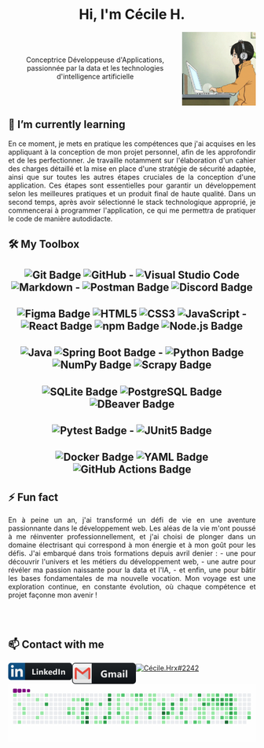 <h1 align="center">Hi, I'm Cécile H.</h1>
<img align="right" height="150" src="./assets/profil-github.gif"/>
<br><br>
<p align="center"> Conceptrice Développeuse d'Applications, <br> 
passionnée par la data et les technologies d'intelligence artificielle</p>


<br><br>

## 🌱 I’m currently learning
<p style="text-align: justify;"> En ce moment, je mets en pratique les compétences que j'ai acquises en les appliquant à la conception de mon projet personnel, afin de les approfondir et de les perfectionner. Je travaille notamment sur l'élaboration d'un cahier des charges détaillé et la mise en place d'une stratégie de sécurité adaptée, ainsi que sur toutes les autres étapes cruciales de la conception d'une application. Ces étapes sont essentielles pour garantir un développement selon les meilleures pratiques et un produit final de haute qualité. Dans un second temps, après avoir sélectionné le stack technologique approprié, je commencerai à programmer l'application, ce qui me permettra de pratiquer le code de manière autodidacte.</p>

## 🛠️ My Toolbox

<div align="center">

![Git Badge](https://img.shields.io/badge/Git-F05032?logo=git&logoColor=fff&style=for-the-badge)
![GitHub](https://img.shields.io/badge/github-%23121011.svg?style=for-the-badge&logo=github&logoColor=white) - 
![Visual Studio Code](https://img.shields.io/badge/Visual%20Studio%20Code-0078d7.svg?style=for-the-badge&logo=visual-studio-code&logoColor=white)
![Markdown](https://img.shields.io/badge/markdown-%23000000.svg?style=for-the-badge&logo=markdown&logoColor=white) - 
![Postman Badge](https://img.shields.io/badge/Postman-FF6C37?logo=postman&logoColor=fff&style=for-the-badge)
![Discord Badge](https://img.shields.io/badge/Discord-5865F2?logo=discord&logoColor=fff&style=for-the-badge)
---
![Figma Badge](https://img.shields.io/badge/Figma-F24E1E?logo=figma&logoColor=fff&style=for-the-badge)
![HTML5](https://img.shields.io/badge/html5-%23E34F26.svg?style=for-the-badge&logo=html5&logoColor=white)
![CSS3](https://img.shields.io/badge/css3-%231572B6.svg?style=for-the-badge&logo=css3&logoColor=white)
![JavaScript](https://img.shields.io/badge/javascript-%23323330.svg?style=for-the-badge&logo=javascript&logoColor=%23F7DF1E) - ![React Badge](https://img.shields.io/badge/React-61DAFB?logo=react&logoColor=000&style=for-the-badge)
![npm Badge](https://img.shields.io/badge/npm-CB3837?logo=npm&logoColor=fff&style=for-the-badge)
![Node.js Badge](https://img.shields.io/badge/Node.js-5FA04E?logo=nodedotjs&logoColor=fff&style=for-the-badge)
---
![Java](https://img.shields.io/badge/java-%23ED8B00.svg?style=for-the-badge&logo=openjdk&logoColor=white)
![Spring Boot Badge](https://img.shields.io/badge/Spring%20Boot-6DB33F?logo=springboot&logoColor=fff&style=for-the-badge) - 
![Python Badge](https://img.shields.io/badge/Python-3776AB?logo=python&logoColor=fff&style=for-the-badge)
![NumPy Badge](https://img.shields.io/badge/NumPy-013243?logo=numpy&logoColor=fff&style=for-the-badge)
![Scrapy Badge](https://img.shields.io/badge/Scrapy-60A839?logo=scrapy&logoColor=fff&style=for-the-badge)
---
![SQLite Badge](https://img.shields.io/badge/SQLite-003B57?logo=sqlite&logoColor=fff&style=for-the-badge)
![PostgreSQL Badge](https://img.shields.io/badge/PostgreSQL-4169E1?logo=postgresql&logoColor=fff&style=for-the-badge)
![DBeaver Badge](https://img.shields.io/badge/DBeaver-382923?logo=dbeaver&logoColor=fff&style=for-the-badge)
---
![Pytest Badge](https://img.shields.io/badge/Pytest-0A9EDC?logo=pytest&logoColor=fff&style=for-the-badge) - 
![JUnit5 Badge](https://img.shields.io/badge/JUnit5-25A162?logo=junit5&logoColor=fff&style=for-the-badge)
---
![Docker Badge](https://img.shields.io/badge/Docker-2496ED?logo=docker&logoColor=fff&style=for-the-badge)
![YAML Badge](https://img.shields.io/badge/YAML-CB171E?logo=yaml&logoColor=fff&style=for-the-badge)
![GitHub Actions Badge](https://img.shields.io/badge/GitHub%20Actions-2088FF?logo=githubactions&logoColor=fff&style=for-the-badge)
---

</div>

## ⚡ Fun fact
 <p style="text-align: justify;"> En à peine un an, j'ai transformé un défi de vie en une aventure passionnante dans le développement web. Les aléas de la vie m'ont poussé à me réinventer professionnellement, et j'ai choisi de plonger dans un domaine électrisant qui correspond à mon énergie et à mon goût pour les défis. J'ai embarqué dans trois formations depuis avril denier : - une pour découvrir l'univers et les métiers du développement web, - une autre pour révéler ma passion naissante pour la data et l'IA, - et enfin, une pour bâtir les bases fondamentales de ma nouvelle vocation. Mon voyage est une exploration continue, en constante évolution, où chaque compétence et projet façonne mon avenir ! </p>

<br><br>

## 📫 Contact with me

<p align="left"><a href="https://discord.gg/Cécile.Hrx#2242" target="blank"><img align="center" src="https://raw.githubusercontent.com/rahuldkjain/github-profile-readme-generator/master/src/images/icons/Social/discord.svg" alt="Cécile.Hrx#2242" height="60" width="60" /></a><a href="https://www.linkedin.com/in/c%C3%A9cile-huriaux-222a13b8/"><img align="left" alt="Gmail" width="130" hight="100" src="./assets/linkedin.png" /></a><a href="mailto:cecile.huriaux@gmail.com"><img align="left" alt="Gmail" width="130" hight="100" src="./assets/gmail.png" /></a></p>

###

![preview](https://raw.githubusercontent.com/Platane/snk/output/github-contribution-grid-snake.gif)

